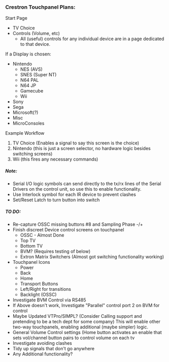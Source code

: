 ### Crestron Touchpanel Plans:


Start Page

* TV Choice
* Controls (Volume, etc)
	- All (useful) controls for any individual device are in a page dedicated to that device.

If a Display is chosen:

* Nintendo
	* NES (AVS)
	* SNES (Super NT)
	* N64 PAL
	* N64 JP
	* Gamecube
	* Wii
* Sony
* Sega
* Microsoft(?)
* Misc
* MicroConsoles


Example Workflow

1. TV Choice	(Enables a signal to say this screen is the choice)
2. Nintendo 	(this is just a screen selector, no hardware logic besides switching screens)
3. Wii 			(this fires any necessary commands)


##### Note:

* Serial I/O logic symbols can send directly to the tx/rx lines of the Serial Drivers on the control unit, so use this to enable functionality.
* Use Interlock symbol for each IR device to prevent clashes
* Set/Reset Latch to turn button into switch

##### TO DO:

* Re-capture OSSC missing buttons #8 and Sampling Phase -/+
* Finish discreet Device control screens on touchpanel
   * OSSC - Almost Done
   * Top TV
   * Bottom TV
   * BVM? (Requires testing of below)
   * Extron Matrix Switchers (Almost got switching functionality working)
* Touchpanel Icons
   * Power
   * Back
   * Home
   * Transport Buttons
   * Left/Right for transitions
   * Backlight (OSSC)
* Investigate BVM Control via RS485
* If Above doesn't work, Investigate "Parallel" control port 2 on BVM for control
* Maybe Updated VTPro/SIMPL? (Consider Calling support and pretending to be a tech dept for some company) This will enable other two-way touchpanels, enabling additional (maybe simpler) logic.
* General Volume Control settings (Home button activates an enable that sets vol/channel button pairs to control volume on each tv
* Investigate avoiding clashes
* Tidy up signals that don't go anywhere
* Any Additional functionality?

